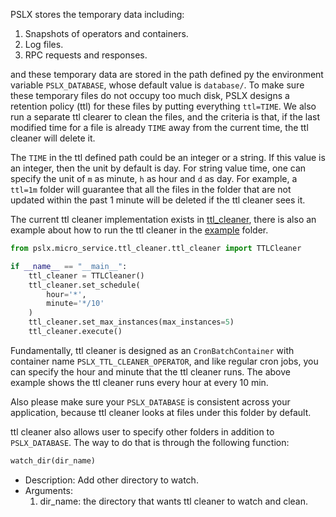 PSLX stores the temporary data including:
1. Snapshots of operators and containers.
2. Log files.
3. RPC requests and responses.

and these temporary data are stored in the path defined py the environment variable `PSLX_DATABASE`, whose
default value is `database/`. To make sure these temporary files do not occupy too much disk, PSLX designs a
retention policy (ttl) for these files by putting everything `ttl=TIME`. We also run a separate ttl clearer to clean
 the files, and the criteria is that, if the last modified time for a file is already `TIME` away from the current time,
 the ttl cleaner will delete it.

The `TIME` in the ttl defined path could be an integer or a string. If this value is an integer, then the unit by default is
day. For string value time, one can specify the unit of `m` as minute, `h` as hour and `d` as day. For example, a `ttl=1m` folder
will guarantee that all the files in the folder that are not updated within the past 1 minute will be deleted if the ttl cleaner sees it.
 
The current ttl cleaner implementation exists in [ttl_cleaner](https://github.com/kfrancischen/pslx/blob/master/pslx/micro_service/ttl_cleaner/ttl_cleaner.py),
there is also an example about how to run the ttl cleaner in the [example](https://github.com/kfrancischen/pslx/blob/master/example/ttl_cleaner_example/ttl_cleaner.py) folder.

```python
from pslx.micro_service.ttl_cleaner.ttl_cleaner import TTLCleaner

if __name__ == "__main__":
    ttl_cleaner = TTLCleaner()
    ttl_cleaner.set_schedule(
        hour='*',
        minute='*/10'
    )
    ttl_cleaner.set_max_instances(max_instances=5)
    ttl_cleaner.execute()
```

Fundamentally, ttl cleaner is designed as an `CronBatchContainer` with container name `PSLX_TTL_CLEANER_OPERATOR`, and like regular
cron jobs, you can specify the hour and minute that the ttl cleaner runs. The above example shows the ttl cleaner runs every hour
at every 10 min. 

Also please make sure your `PSLX_DATABASE` is consistent across your application, because ttl cleaner looks at files
under this folder by default.

ttl cleaner also allows user to specify other folders in addition to `PSLX_DATABASE`. The way to do that is through the following function:

```python
watch_dir(dir_name)
```
* Description: Add other directory to watch.
* Arguments:
    1. dir_name: the directory that wants ttl cleaner to watch and clean.